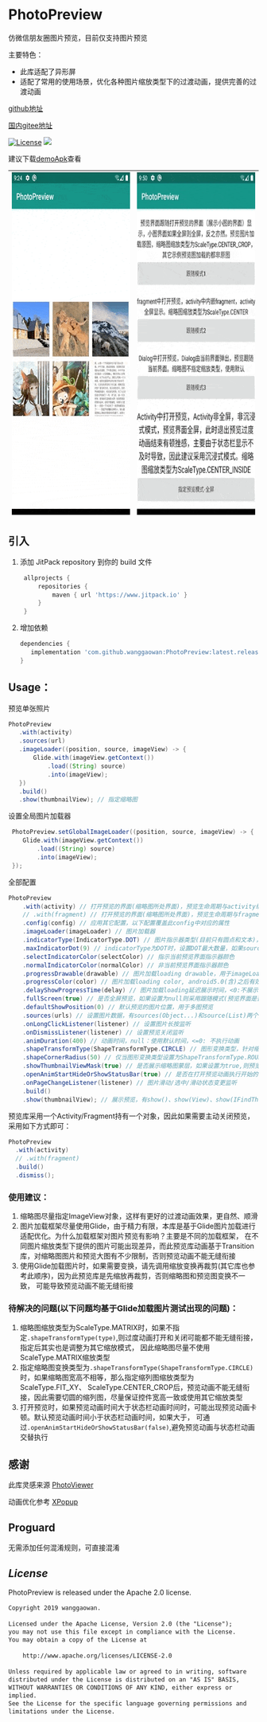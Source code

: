# **PhotoPreview**

仿微信朋友圈图片预览，目前仅支持图片预览

主要特色：
 * 此库适配了异形屏
 * 适配了常用的使用场景，优化各种图片缩放类型下的过渡动画，提供完善的过渡动画


[github地址](https://github.com/wanggaowan/PhotoPreview)

[国内gitee地址](https://gitee.com/wanggaowan/PhotoPreview)

[![License](https://img.shields.io/badge/license-Apache%202-4EB1BA.svg)](https://www.apache.org/licenses/LICENSE-2.0.html)
[![](https://jitpack.io/v/wanggaowan/PhotoPreview.svg)](https://jitpack.io/#wanggaowan/PhotoPreview)

建议下载[demoApk](./app-debug.apk)查看

| <img src="./screenshot/example.gif" width="358px" height="688px"> | <img src="./screenshot/example2.gif" width="358px" height="688px"> |
| ----------------------------------------------------------------- | ------------------------------------------------------------------ |




## 引入

1. 添加 JitPack repository 到你的 build 文件

   ```groovy
    allprojects {
        repositories {
            maven { url 'https://www.jitpack.io' }
        }
    }
   ```

2. 增加依赖
   ```groovy
   dependencies {
      implementation 'com.github.wanggaowan:PhotoPreview:latest.release.here'
   }
   ```

## Usage：

预览单张照片

```java
PhotoPreview
   .with(activity)
   .sources(url)
   .imageLoader((position, source, imageView) -> {
       Glide.with(imageView.getContext())
           .load((String) source)
           .into(imageView);
   })
   .build()
   .show(thumbnailView); // 指定缩略图
```

设置全局图片加载器

```java
 PhotoPreview.setGlobalImageLoader((position, source, imageView) -> {
    Glide.with(imageView.getContext())
        .load((String) source)
        .into(imageView);
 });
```

全部配置
```java
PhotoPreview
    .with(activity) // 打开预览的界面(缩略图所处界面)，预览生命周期与activity绑定
    // .with(fragment) // 打开预览的界面(缩略图所处界面)，预览生命周期与fragment绑定
    .config(config) // 应用其它配置，以下配置覆盖此config中对应的属性
    .imageLoader(imageLoader) // 图片加载器
    .indicatorType(IndicatorType.DOT) // 图片指示器类型(目前只有圆点和文本)，预览>=2张图片时有效
    .maxIndicatorDot(9) // indicatorType为DOT时，设置DOT最大数量，如果sources数量超过此值，则改用IndicatorType.TEXT
    .selectIndicatorColor(selectColor) // 指示当前预览界面指示器颜色
    .normalIndicatorColor(normalColor) // 非当前预览界面指示器颜色
    .progressDrawable(drawable) // 图片加载loading drawable，用于imageLoader加载图片之前显示
    .progressColor(color) // 图片加载loading color, android5.0(含)之后有效
    .delayShowProgressTime(delay) // 图片加载loading延迟展示时间，<0:不展示，=0:立即显示，>0:延迟给定时间显示
    .fullScreen(true) // 是否全屏预览，如果设置为null则采用跟随模式(预览界面是否全屏显示看打开预览的界面是否全屏)
    .defaultShowPosition(0) // 默认预览的图片位置，用于多图预览
    .sources(urls) // 设置图片数据，有sources(Object...)和source(List)两个重载
    .onLongClickListener(listener) // 设置图片长按监听
    .onDismissListener(listener) // 设置预览关闭监听
    .animDuration(400) // 动画时间，null：使用默认时间，<=0: 不执行动画
    .shapeTransformType(ShapeTransformType.CIRCLE) // 图形变换类型，针对缩略图是圆形或圆角矩形
    .shapeCornerRadius(50) // 仅当图形变换类型设置为ShapeTransformType.ROUND_RECT时，指定圆角矩形圆角半径
    .showThumbnailViewMask(true) // 是否展示缩略图蒙层，如果设置为true,则预览动画执行时,缩略图不显示，预览更沉浸
    .openAnimStartHideOrShowStatusBar(true) // 是否在打开预览动画执行开始的时候执行状态栏隐藏/显示操作
    .onPageChangeListener(listener) // 图片滑动/选中/滑动状态变更监听
    .build()
    .show(thumbnailView); // 展示预览，有show()、show(View)、show(IFindThumbnailView)三个重载
```

预览库采用一个Activity/Fragment持有一个对象，因此如果需要主动关闭预览，采用如下方式即可：
```java
PhotoPreview
  .with(activity)
  // .with(fragment)
  .build()
  .dismiss();
```

### 使用建议：
 1. 缩略图尽量指定ImageView对象，这样有更好的过渡动画效果，更自然、顺滑
 2. 图片加载框架尽量使用Glide，由于精力有限，本库是基于Glide图片加载进行适配优化。为什么加载框架对图片预览有影响？主要是不同的加载框架，
    在不同图片缩放类型下提供的图片可能出现差异，而此预览库动画基于Transition库，对缩略图图片和预览大图有不少限制，否则预览动画不能无缝衔接
 3. 使用Glide加载图片时，如果需要变换，请先调用缩放变换再裁剪(其它库也参考此顺序)，因为此预览库是先缩放再裁剪，否则缩略图和预览图变换不一致，
    可能导致预览动画不能无缝衔接

### 待解决的问题(以下问题均基于Glide加载图片测试出现的问题)：
1. 缩略图缩放类型为ScaleType.MATRIX时，如果不指定`.shapeTransformType(type)`,则过度动画打开和关闭可能都不能无缝衔接，指定后其实也是调整为其它缩放模式，
   因此缩略图尽量不使用ScaleType.MATRIX缩放类型
2. 指定缩略图变换类型为`.shapeTransformType(ShapeTransformType.CIRCLE)`时，如果缩略图宽高不相等，那么指定缩列图缩放类型为ScaleType.FIT_XY、
   ScaleType.CENTER_CROP后，预览动画不能无缝衔接，因此需要切圆的缩列图，尽量保证控件宽高一致或使用其它缩放类型
3. 打开预览时，如果预览动画时间大于状态栏动画时间时，可能出现预览动画卡顿。默认预览动画时间小于状态栏动画时间，如果大于，
   可通过`.openAnimStartHideOrShowStatusBar(false)`,避免预览动画与状态栏动画交替执行


## **感谢**

此库灵感来源 [PhotoViewer](https://github.com/wanglu1209/PhotoViewer)

动画优化参考 [XPopup](https://github.com/li-xiaojun/XPopup)


## **Proguard**

无需添加任何混淆规则，可直接混淆

## ***License***

PhotoPreview is released under the Apache 2.0 license.

```TEXT
Copyright 2019 wanggaowan.

Licensed under the Apache License, Version 2.0 (the "License");
you may not use this file except in compliance with the License.
You may obtain a copy of the License at

    http://www.apache.org/licenses/LICENSE-2.0

Unless required by applicable law or agreed to in writing, software
distributed under the License is distributed on an "AS IS" BASIS,
WITHOUT WARRANTIES OR CONDITIONS OF ANY KIND, either express or implied.
See the License for the specific language governing permissions and
limitations under the License.
```
